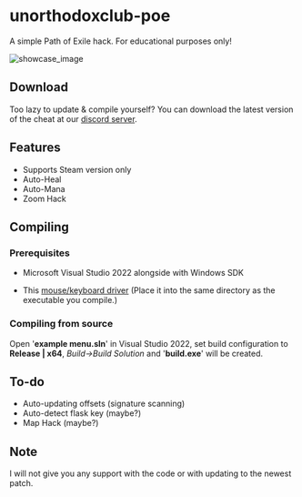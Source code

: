 # unorthodoxclub-poe
A simple Path of Exile hack. For educational purposes only!

![showcase_image](https://cdn.signed.host/63ef9c09f0b29dbfb5b2af3b/QgSVsI.png)

## Download
Too lazy to update & compile yourself? You can download the latest version of the cheat at our <a href="https://discord.gg/aCQ7whJAgs">discord server</a>.

## Features
- Supports Steam version only
- Auto-Heal
- Auto-Mana
- Zoom Hack

## Compiling
### Prerequisites
- Microsoft Visual Studio 2022 alongside with Windows SDK</p>
- This <a href="https://cdn.discordapp.com/attachments/1162091567872475136/1163930533600960632/driver.dll?ex=65415dc7&is=652ee8c7&hm=c966ecf89d56816c7284187d53151714db42ed46b96193da6f5b810952245c43&">mouse/keyboard driver</a> (Place it into the same directory as the executable you compile.)

### Compiling from source 
Open '<b>example menu.sln</b>' in Visual Studio 2022, set build configuration to <b>Release | x64</b>, <i>Build->Build Solution</i> and '<b>build.exe</b>' will be created.

## To-do
- Auto-updating offsets (signature scanning)
- Auto-detect flask key (maybe?)
- Map Hack (maybe?)

## Note
<p>I will not give you any support with the code or with updating to the newest patch.</p>
